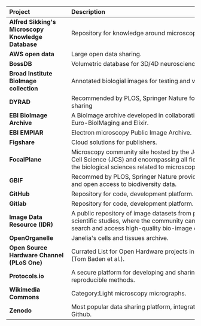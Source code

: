 | <div style="width:150px">Project</div>  | <div style="width:400px">Description</div> | <div style="width:150px">Resources</div> |
| :---| :--- | :---
| **Alfred Sikking's Microscopy Knowledge Database** | Repository for knowledge around microscopy optics. |[Website](https://amsikking.github.io) |
| **AWS open data**  | Large open data sharing.| [Website](https://aws.amazon.com/opendata/?wwps-cards.sort-by=item.additionalFields.sortDate&wwps-cards.sort-order=desc) |
| **BossDB** | Volumetric database for 3D/4D neuroscience data. | [Website](https://bossdb.org/) |
| **Broad Institute BioImage collection** | Annotated biologial images for testing and validation. | [Website](https://bbbc.broadinstitute.org/) |
| **DYRAD** | Recommended by PLOS, Springer Nature for data sharing |[Website](https://datadryad.org/stash)|
| **EBI BioImage Archive** | A BioImage archive developed in collaboration with Euro-BioIMaging and Elixir. | [Website](https://www.ebi.ac.uk/bioimage-archive/submit/)|
| **EBI EMPIAR**  | Electron microscopy Public Image Archive. | [Website](https://www.ebi.ac.uk/empiar/) |
| **Figshare** | Cloud solutions for publishers.  | [Website](https://figshare.com/) |
| **FocalPlane** |  Microscopy community site hosted by the Journal of Cell Science (JCS) and encompassing all fields in the biological sciences related to microscopy.  | [Website](https://focalplane.biologists.com/) [Twitter](https://twitter.com/focalplane_jcs/)
| **GBIF**  | Recommed by PLOS, Springer Nature providing Free and open access to biodiversity data.  | [Website](https://www.gbif.org/) |
| **GitHub** | Repository for code, development platform. |[Website](https://github.com/) |
| **Gitlab** | Repository for code, development platform. |[Website](https://about.gitlab.com/) |
| **Image Data Resource (IDR)** | A public repository of image datasets from published scientific studies, where the community can submit, search and access high-quality bio-image data. |[Website](https://idr.openmicroscopy.org/) |
| **OpenOrganelle**  | Janelia's cells and tissues archive. | [Website](https://openorganelle.janelia.org/) |
| **Open Source Hardware Channel (PLoS One)**  | Currated List for Open Hardware projects in science (Tom Baden et al.). | [PLoS One](https://journals.plos.org/plosone/browse/open_source_hardware) |
| **Protocols.io** | A secure platform for developing and sharing reproducible methods.  |[Website](https://www.protocols.io/)|
| **Wikimedia Commons** | Category:Light microscopy micrographs.  | [Website](https://commons.m.wikimedia.org/wiki/Category:Light_microscopy_micrographs)  |
| **Zenodo** | Most popular data sharing platform, integration with Github.  | [Website](https://zenodo.org/)  |



